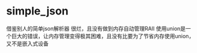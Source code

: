 # simple_json
借鉴别人的简单json解析器
很烂，且没有做到内存自动管理RAII
使用union是一个巨大的错误，让内存管理变得极其困难，且没有比要为了节省内存使用union，又不是嵌入式设备
